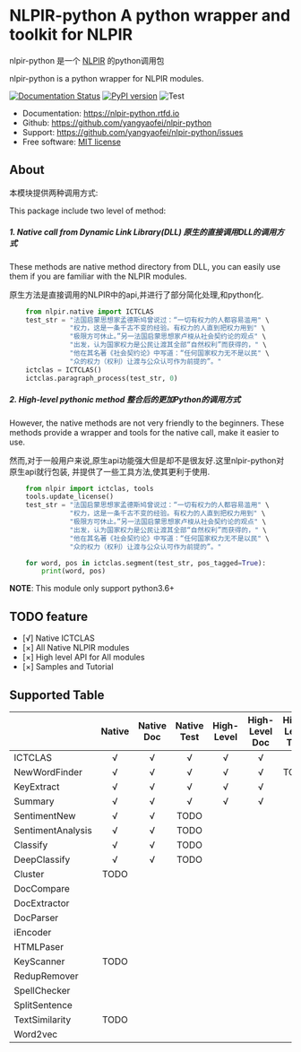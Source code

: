 # NLPIR-python  A python wrapper and toolkit for NLPIR

nlpir-python 是一个 [NLPIR](https://github.com/NLPIR-team/NLPIR>) 的python调用包

nlpir-python is a python wrapper for NLPIR modules.

[![Documentation Status](https://readthedocs.org/projects/nlpir-python/badge/?version=latest)](https://nlpir-python.readthedocs.io/en/latest/?badge=latest)
[![PyPI version](https://badge.fury.io/py/nlpir-python.svg)](https://badge.fury.io/py/nlpir-python)
![Test](https://github.com/yangyaofei/nlpir-python/workflows/test/badge.svg)
- Documentation: https://nlpir-python.rtfd.io
- Github: https://github.com/yangyaofei/nlpir-python
- Support: https://github.com/yangyaofei/nlpir-python/issues
- Free software: [MIT license](http://opensource.org/licenses/MIT)

## About

本模块提供两种调用方式:

This package include two level of method:

##### 1. Native call from Dynamic Link Library(DLL) 原生的直接调用DLL的调用方式

These methods are native method directory from DLL, you can easily use them
if you are familiar with the NLPIR modules.

原生方法是直接调用的NLPIR中的api,并进行了部分简化处理,和python化.

```  python
    from nlpir.native import ICTCLAS
    test_str = "法国启蒙思想家孟德斯鸠曾说过：“一切有权力的人都容易滥用" \
               "权力，这是一条千古不变的经验。有权力的人直到把权力用到" \
               "极限方可休止。”另一法国启蒙思想家卢梭从社会契约论的观点" \
               "出发，认为国家权力是公民让渡其全部“自然权利”而获得的，" \
               "他在其名著《社会契约论》中写道：“任何国家权力无不是以民" \
               "众的权力（权利）让渡与公众认可作为前提的”。"
    ictclas = ICTCLAS()
    ictclas.paragraph_process(test_str, 0)
```

     

##### 2. High-level pythonic method 整合后的更加Python的调用方式

However, the native methods are not very friendly to the beginners.
These methods provide a wrapper and tools for the native call, make it
easier to use.

然而,对于一般用户来说,原生api功能强大但是却不是很友好.这里nlpir-python对原生api就行包装,
并提供了一些工具方法,使其更利于使用.

``` python
    from nlpir import ictclas, tools
    tools.update_license()
    test_str = "法国启蒙思想家孟德斯鸠曾说过：“一切有权力的人都容易滥用" \
               "权力，这是一条千古不变的经验。有权力的人直到把权力用到" \
               "极限方可休止。”另一法国启蒙思想家卢梭从社会契约论的观点" \
               "出发，认为国家权力是公民让渡其全部“自然权利”而获得的，" \
               "他在其名著《社会契约论》中写道：“任何国家权力无不是以民" \
               "众的权力（权利）让渡与公众认可作为前提的”。"

    for word, pos in ictclas.segment(test_str, pos_tagged=True):
        print(word, pos)

```


**NOTE**: This module only support python3.6+


## TODO feature

- [√] Native ICTCLAS
- [×] All Native NLPIR modules
- [×] High level API for All modules
- [×] Samples and Tutorial

## Supported Table

|                   | Native        | Native Doc    | Native Test   | High-Level    | High-Level Doc    | High-Level Test   | Tutorial      | 
| ----              | :----:        | :----:        | :----:        | :----:        | :----:            | :----:            | :----:        |    
| ICTCLAS           |       √       |       √       |       √       |       √       |         √         |         √         |       √       |
| NewWordFinder     |       √       |       √       |       √       |       √       |         √         |        TODO       |               |
| KeyExtract        |       √       |       √       |       √       |       √       |         √         |         √         |               |
| Summary           |       √       |       √       |       √       |       √       |         √         |         √         |               |
| SentimentNew      |       √       |       √       |      TODO     |               |                   |                   |               |
| SentimentAnalysis |       √       |       √       |      TODO     |               |                   |                   |               |
| Classify          |       √       |       √       |      TODO     |               |                   |                   |               |
| DeepClassify      |       √       |       √       |      TODO     |               |                   |                   |               |
| Cluster           |     TODO      |               |               |               |                   |                   |               |
| DocCompare        |               |               |               |               |                   |                   |               |
| DocExtractor      |               |               |               |               |                   |                   |               |
| DocParser         |               |               |               |               |                   |                   |               |
| iEncoder          |               |               |               |               |                   |                   |               |
| HTMLPaser         |               |               |               |               |                   |                   |               |
| KeyScanner        |     TODO      |               |               |               |                   |                   |               |
| RedupRemover      |               |               |               |               |                   |                   |               |
| SpellChecker      |               |               |               |               |                   |                   |               |
| SplitSentence     |               |               |               |               |                   |                   |               |
| TextSimilarity    |     TODO      |               |               |               |                   |                   |               |
| Word2vec          |               |               |               |               |                   |                   |               |
